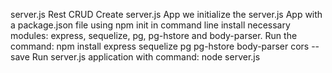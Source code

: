 server.js Rest CRUD 
Create server.js App
we initialize the server.js App with a package.json file using npm init in command line
install necessary modules: express, sequelize, pg, pg-hstore and body-parser.
Run the command:
npm install express sequelize pg pg-hstore body-parser cors --save
Run  server.js application with command: node server.js
